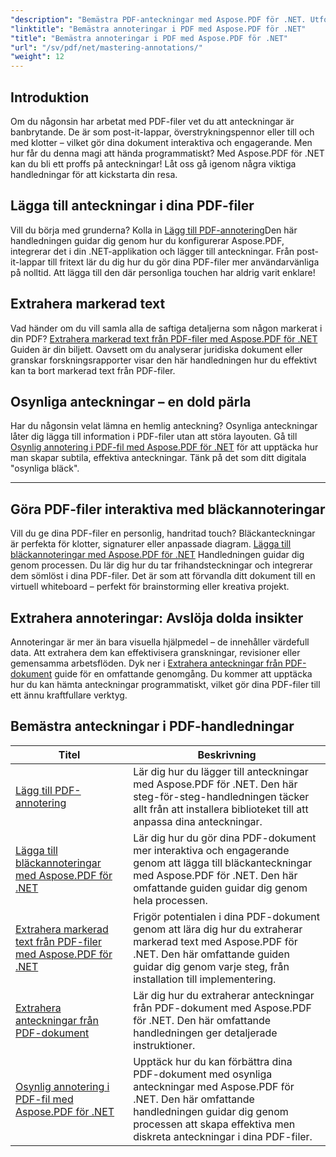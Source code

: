 ```yaml
---
"description": "Bemästra PDF-anteckningar med Aspose.PDF för .NET. Utforska steg-för-steg-handledningar om hur du lägger till, anpassar och extraherar anteckningar för att göra PDF-filer mer interaktiva."
"linktitle": "Bemästra annoteringar i PDF med Aspose.PDF för .NET"
"title": "Bemästra annoteringar i PDF med Aspose.PDF för .NET"
"url": "/sv/pdf/net/mastering-annotations/"
"weight": 12
---
```


## Introduktion

Om du någonsin har arbetat med PDF-filer vet du att anteckningar är banbrytande. De är som post-it-lappar, överstrykningspennor eller till och med klotter – vilket gör dina dokument interaktiva och engagerande. Men hur får du denna magi att hända programmatiskt? Med Aspose.PDF för .NET kan du bli ett proffs på anteckningar! Låt oss gå igenom några viktiga handledningar för att kickstarta din resa.

## Lägga till anteckningar i dina PDF-filer  

Vill du börja med grunderna? Kolla in [Lägg till PDF-annotering](./adding-pdf-annotation/)Den här handledningen guidar dig genom hur du konfigurerar Aspose.PDF, integrerar det i din .NET-applikation och lägger till anteckningar. Från post-it-lappar till fritext lär du dig hur du gör dina PDF-filer mer användarvänliga på nolltid. Att lägga till den där personliga touchen har aldrig varit enklare!  


## Extrahera markerad text  

Vad händer om du vill samla alla de saftiga detaljerna som någon markerat i din PDF? [Extrahera markerad text från PDF-filer med Aspose.PDF för .NET](./extract-highlighted-text-from-pdf/) Guiden är din biljett. Oavsett om du analyserar juridiska dokument eller granskar forskningsrapporter visar den här handledningen hur du effektivt kan ta bort markerad text från PDF-filer.  

## Osynliga anteckningar – en dold pärla  

Har du någonsin velat lämna en hemlig anteckning? Osynliga anteckningar låter dig lägga till information i PDF-filer utan att störa layouten. Gå till [Osynlig annotering i PDF-fil med Aspose.PDF för .NET](./invisible-annotation-in-pdf-file/) för att upptäcka hur man skapar subtila, effektiva anteckningar. Tänk på det som ditt digitala "osynliga bläck".  

---

## Göra PDF-filer interaktiva med bläckannoteringar  

Vill du ge dina PDF-filer en personlig, handritad touch? Bläckanteckningar är perfekta för klotter, signaturer eller anpassade diagram. [Lägga till bläckannoteringar med Aspose.PDF för .NET](./adding-ink-annotations/) Handledningen guidar dig genom processen. Du lär dig hur du tar frihandsteckningar och integrerar dem sömlöst i dina PDF-filer. Det är som att förvandla ditt dokument till en virtuell whiteboard – perfekt för brainstorming eller kreativa projekt.  

## Extrahera annoteringar: Avslöja dolda insikter  

Annoteringar är mer än bara visuella hjälpmedel – de innehåller värdefull data. Att extrahera dem kan effektivisera granskningar, revisioner eller gemensamma arbetsflöden. Dyk ner i [Extrahera anteckningar från PDF-dokument](./extract-annotations-from-pdf/) guide för en omfattande genomgång. Du kommer att upptäcka hur du kan hämta anteckningar programmatiskt, vilket gör dina PDF-filer till ett ännu kraftfullare verktyg.  

## Bemästra anteckningar i PDF-handledningar
| Titel | Beskrivning |
| --- | --- | 
| [Lägg till PDF-annotering](./adding-pdf-annotation/) | Lär dig hur du lägger till anteckningar med Aspose.PDF för .NET. Den här steg-för-steg-handledningen täcker allt från att installera biblioteket till att anpassa dina anteckningar. |  
| [Lägga till bläckannoteringar med Aspose.PDF för .NET](./adding-ink-annotations/) | Lär dig hur du gör dina PDF-dokument mer interaktiva och engagerande genom att lägga till bläckanteckningar med Aspose.PDF för .NET. Den här omfattande guiden guidar dig genom hela processen. |    
| [Extrahera markerad text från PDF-filer med Aspose.PDF för .NET](./extract-highlighted-text-from-pdf/) | Frigör potentialen i dina PDF-dokument genom att lära dig hur du extraherar markerad text med Aspose.PDF för .NET. Den här omfattande guiden guidar dig genom varje steg, från installation till implementering. |  
| [Extrahera anteckningar från PDF-dokument](./extract-annotations-from-pdf/) | Lär dig hur du extraherar anteckningar från PDF-dokument med Aspose.PDF för .NET. Den här omfattande handledningen ger detaljerade instruktioner. |    
| [Osynlig annotering i PDF-fil med Aspose.PDF för .NET](./invisible-annotation-in-pdf-file/) | Upptäck hur du kan förbättra dina PDF-dokument med osynliga anteckningar med Aspose.PDF för .NET. Den här omfattande handledningen guidar dig genom processen att skapa effektiva men diskreta anteckningar i dina PDF-filer. |